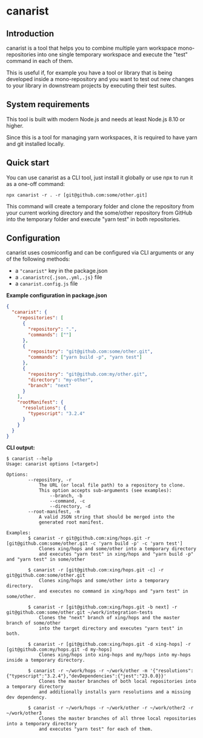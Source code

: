 # canarist

## Introduction

canarist is a tool that helps you to combine multiple yarn workspace mono-repositories into one single temporary workspace and execute the "test" command in each of them.

This is useful if, for example you have a tool or library that is being developed inside a mono-repository and you want to test out new changes to your library in downstream projects by executing their test suites.

## System requirements

This tool is built with modern Node.js and needs at least Node.js 8.10 or higher.

Since this is a tool for managing yarn workspaces, it is required to have yarn and git installed locally.

## Quick start

You can use canarist as a CLI tool, just install it globally or use npx to run it as a one-off command:

```shell
npx canarist -r . -r [git@github.com:some/other.git]
```

This command will create a temporary folder and clone the repository from your current working directory and the some/other repository from GitHub into the temporary folder and execute "yarn test" in both repositories.

## Configuration

canarist uses cosmiconfig and can be configured via CLI arguments or any of the following methods:

- a `"canarist"` key in the package.json
- a `.canaristrc{.json,.yml,.js}` file
- a `canarist.config.js` file

**Example configuration in package.json**

```json
{
  "canarist": {
    "repositories": [
      {
        "repository": ".",
        "commands": [""]
      },
      {
        "repository": "git@github.com:some/other.git",
        "commands": ["yarn build -p", "yarn test"]
      },
      {
        "repository": "git@github.com:my/other.git",
        "directory": "my-other",
        "branch": "next"
      }
    ],
    "rootManifest": {
      "resolutions": {
        "typescript": "3.2.4"
      }
    }
  }
}
```

**CLI output:**

```
$ canarist --help
Usage: canarist options [<target>]

Options:
        --repository, -r
            The URL (or local file path) to a repository to clone.
            This option accepts sub-arguments (see examples):
                --branch, -b
                --command, -c
                --directory, -d
        --root-manifest, -m
            A valid JSON string that should be merged into the
            generated root manifest.

Examples:
        $ canarist -r git@github.com:xing/hops.git -r [git@github.com:some/other.git -c 'yarn build -p' -c 'yarn test']
            Clones xing/hops and some/other into a temporary directory
            and executes "yarn test" in xing/hops and "yarn build -p" and "yarn test" in some/other

        $ canarist -r [git@github.com:xing/hops.git -c] -r git@github.com:some/other.git
            Clones xing/hops and some/other into a temporary directory.
            and executes no command in xing/hops and "yarn test" in some/other.

        $ canarist -r [git@github.com:xing/hops.git -b next] -r git@github.com:some/other.git ~/work/integration-tests
            Clones the "next" branch of xing/hops and the master branch of some/other
            into the target directory and executes "yarn test" in both.

        $ canarist -r [git@github.com:xing/hops.git -d xing-hops] -r [git@github.com:my/hops.git -d my-hops]
            Clones xing/hops into xing-hops and my/hops into my-hops inside a temporary directory.

        $ canarist -r ~/work/hops -r ~/work/other -m '{"resolutions":{"typescript":"3.2.4"},"devDependencies":{"jest":"23.0.0}}'
            Clones the master branches of both local repositories into a temporary directory
            and additionally installs yarn resolutions and a missing dev dependency.

        $ canarist -r ~/work/hops -r ~/work/other -r ~/work/other2 -r ~/work/other3
            Clones the master branches of all three local repositories into a temporary directory
            and executes "yarn test" for each of them.
```
